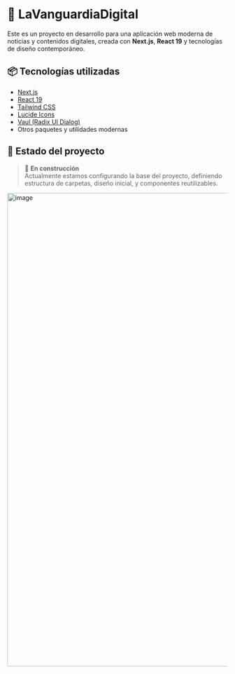 # 📰 LaVanguardiaDigital

Este es un proyecto en desarrollo para una aplicación web moderna de noticias y contenidos digitales, creada con **Next.js**, **React 19** y tecnologías de diseño contemporáneo.

## 📦 Tecnologías utilizadas

- [Next.js](https://nextjs.org/)
- [React 19](https://react.dev/)
- [Tailwind CSS](https://tailwindcss.com/)
- [Lucide Icons](https://lucide.dev/)
- [Vaul (Radix UI Dialog)](https://ui.shadcn.dev/docs/components/dialog)
- Otros paquetes y utilidades modernas

## 🚧 Estado del proyecto

> 🚧 **En construcción**  
Actualmente estamos configurando la base del proyecto, definiendo estructura de carpetas, diseño inicial, y componentes reutilizables.
<img width="1920" height="1080" alt="image" src="https://github.com/user-attachments/assets/d2c9637e-310a-468c-8259-009dee38ebb9" />
